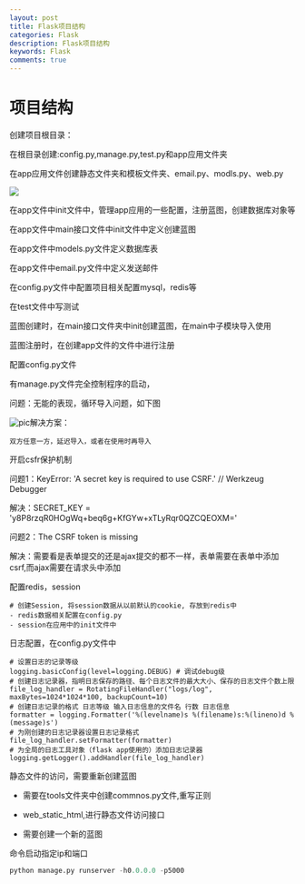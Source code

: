 ```yaml
---
layout: post
title: Flask项目结构
categories: Flask
description: Flask项目结构
keywords: Flask
comments: true
---
```



# 项目结构
创建项目根目录：

在根目录创建:config.py,manage.py,test.py和app应用文件夹

在app应用文件创建静态文件夹和模板文件夹、email.py、modls.py、web.py

![](/images/assets/结构.png)

在app文件中init文件中，管理app应用的一些配置，注册蓝图，创建数据库对象等

在app文件中main接口文件中init文件中定义创建蓝图

在app文件中models.py文件定义数据库表

在app文件中email.py文件中定义发送邮件

在config.py文件中配置项目相关配置mysql，redis等

在test文件中写测试

蓝图创建时，在main接口文件夹中init创建蓝图，在main中子模块导入使用

蓝图注册时，在创建app文件的文件中进行注册

配置config.py文件

有manage.py文件完全控制程序的启动，

问题：无能的表现，循环导入问题，如下图

![pic](/images/assets/wuneng.png)解决方案：

```
双方任意一方，延迟导入，或者在使用时再导入
```

开启csfr保护机制

问题1：KeyError: 'A secret key is required to use CSRF.' // Werkzeug Debugger

解决：SECRET\_KEY = 'y8P8rzqR0HOgWq+beq6g+KfGYw+xTLyRqr0QZCQEOXM='

问题2：The CSRF token is missing

解决：需要看是表单提交的还是ajax提交的都不一样，表单需要在表单中添加csrf,而ajax需要在请求头中添加

配置redis，session

```
# 创建Session, 将session数据从以前默认的cookie, 存放到redis中
- redis数据相关配置在config.py
- session在应用中的init文件中
```

日志配置，在config.py文件中

```
# 设置日志的记录等级
logging.basicConfig(level=logging.DEBUG) # 调试debug级
# 创建日志记录器，指明日志保存的路径、每个日志文件的最大大小、保存的日志文件个数上限
file_log_handler = RotatingFileHandler("logs/log", maxBytes=1024*1024*100, backupCount=10)
# 创建日志记录的格式 日志等级 输入日志信息的文件名 行数 日志信息
formatter = logging.Formatter('%(levelname)s %(filename)s:%(lineno)d %(message)s')
# 为刚创建的日志记录器设置日志记录格式
file_log_handler.setFormatter(formatter)
# 为全局的日志工具对象（flask app使用的）添加日志记录器
logging.getLogger().addHandler(file_log_handler)
```

静态文件的访问，需要重新创建蓝图

* 需要在tools文件夹中创建commnos.py文件,重写正则

* web\_static\_html,进行静态文件访问接口

* 需要创建一个新的蓝图


命令启动指定ip和端口
```python
python manage.py runserver -h0.0.0.0 -p5000
```

